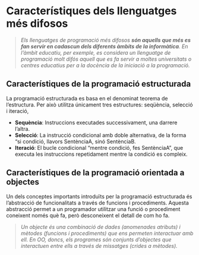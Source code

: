 # Característiques dels llenguatges més difosos

> _Els llenguatges de programació més difosos **són aquells que més es fan servir en cadascun dels diferents àmbits de la informàtica**. En l’àmbit educatiu, per exemple, es considera un llenguatge de programació molt difós aquell que es fa servir a moltes universitats o centres educatius per a la docència de la iniciació a la programació._

## Característiques de la programació estructurada
La programació estructurada es basa en el denominat teorema de l’estructura.  Per això utilitza únicament tres estructures:  seqüència, selecció i iteració,
* **Sequència**: Instruccions executades successivament, una darrere l’altra.
* **Selecció**: La instrucció condicional amb doble alternativa, de la forma “si condició, llavors SentènciaA, sinó SentènciaB.
* **Iteració**: El bucle condicional “mentre condició, fes SentènciaA”, que executa les instruccions repetidament mentre la condició es compleix.

## Característiques de la programació orientada a objectes
Un dels conceptes importants introduïts per la programació estructurada és l’abstracció de funcionalitats a través de funcions i procediments. Aquesta abstracció permet a un programador utilitzar una funció o procediment coneixent només què fa, però desconeixent el detall de com ho fa.

> *Un objecte és una combinació de dades (anomenades atributs) i mètodes (funcions i procediments) que ens permeten interactuar amb ell. En OO, doncs, els programes són conjunts d’objectes que interactuen entre ells a través de missatges (crides a mètodes).*
